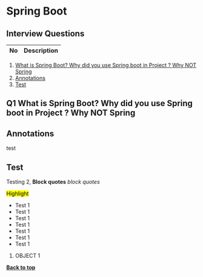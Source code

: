 # Spring Boot

## Interview Questions

No | Description
:-- | :-- |
1. [What is Spring Boot? Why did you use Spring boot in Project ? Why NOT Spring](#Q1)
2. [Annotations](#annotations)
3. [Test](#test)


## Q1 What is Spring Boot? Why did you use Spring boot in Project ? Why NOT Spring


## Annotations

test

## Test 

Testing 2, **Block quotes** _block quotes_

<mark> Highlight </mark>

* Test 1
* Test 1
* Test 1
* Test 1
* Test 1
* Test 1
* Test 1

1. OBJECT 1

**[Back to top](##Interview-Questions)**


